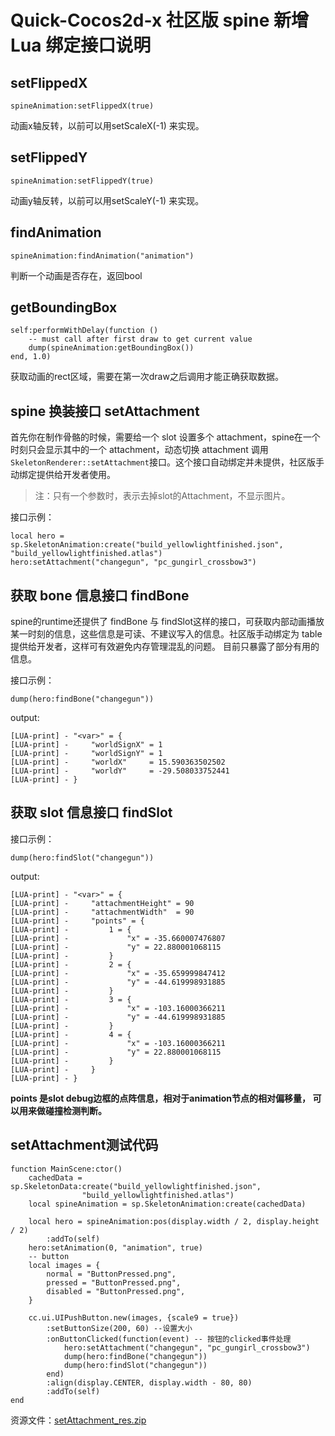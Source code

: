 # Quick-Cocos2d-x 社区版 spine 新增 Lua 绑定接口说明

## setFlippedX

```
spineAnimation:setFlippedX(true)
```

动画x轴反转，以前可以用setScaleX(-1) 来实现。


## setFlippedY

```
spineAnimation:setFlippedY(true)
```

动画y轴反转，以前可以用setScaleY(-1) 来实现。

## findAnimation

```
spineAnimation:findAnimation("animation")
```

判断一个动画是否存在，返回bool

## getBoundingBox

```
self:performWithDelay(function ()
    -- must call after first draw to get current value
    dump(spineAnimation:getBoundingBox())
end, 1.0)
```

获取动画的rect区域，需要在第一次draw之后调用才能正确获取数据。

## spine 换装接口 setAttachment

首先你在制作骨骼的时候，需要给一个 slot 设置多个 attachment，spine在一个时刻只会显示其中的一个 attachment，动态切换 attachment 调用 `SkeletonRenderer::setAttachment`接口。这个接口自动绑定并未提供，社区版手动绑定提供给开发者使用。

> 注：只有一个参数时，表示去掉slot的Attachment，不显示图片。

接口示例：

```
local hero = sp.SkeletonAnimation:create("build_yellowlightfinished.json", "build_yellowlightfinished.atlas")
hero:setAttachment("changegun", "pc_gungirl_crossbow3")
```

## 获取 bone 信息接口 findBone

spine的runtime还提供了 findBone 与 findSlot这样的接口，可获取内部动画播放某一时刻的信息，这些信息是可读、不建议写入的信息。社区版手动绑定为 table 提供给开发者，这样可有效避免内存管理混乱的问题。
目前只暴露了部分有用的信息。

接口示例：

```
dump(hero:findBone("changegun"))
```

output:

```
[LUA-print] - "<var>" = {
[LUA-print] -     "worldSignX" = 1
[LUA-print] -     "worldSignY" = 1
[LUA-print] -     "worldX"     = 15.590363502502
[LUA-print] -     "worldY"     = -29.508033752441
[LUA-print] - }
```

## 获取 slot 信息接口 findSlot

接口示例：

```
dump(hero:findSlot("changegun"))
```

output:

```
[LUA-print] - "<var>" = {
[LUA-print] -     "attachmentHeight" = 90
[LUA-print] -     "attachmentWidth"  = 90
[LUA-print] -     "points" = {
[LUA-print] -         1 = {
[LUA-print] -             "x" = -35.660007476807
[LUA-print] -             "y" = 22.880001068115
[LUA-print] -         }
[LUA-print] -         2 = {
[LUA-print] -             "x" = -35.659999847412
[LUA-print] -             "y" = -44.619998931885
[LUA-print] -         }
[LUA-print] -         3 = {
[LUA-print] -             "x" = -103.16000366211
[LUA-print] -             "y" = -44.619998931885
[LUA-print] -         }
[LUA-print] -         4 = {
[LUA-print] -             "x" = -103.16000366211
[LUA-print] -             "y" = 22.880001068115
[LUA-print] -         }
[LUA-print] -     }
[LUA-print] - }
```

**points 是slot debug边框的点阵信息，相对于animation节点的相对偏移量， 可以用来做碰撞检测判断。**

## setAttachment测试代码

```
function MainScene:ctor()
	cachedData = sp.SkeletonData:create("build_yellowlightfinished.json",
				"build_yellowlightfinished.atlas")
	local spineAnimation = sp.SkeletonAnimation:create(cachedData)

	local hero = spineAnimation:pos(display.width / 2, display.height / 2)
		:addTo(self)
	hero:setAnimation(0, "animation", true)
	-- button
	local images = {
		normal = "ButtonPressed.png",
		pressed = "ButtonPressed.png",
		disabled = "ButtonPressed.png",
	}

	cc.ui.UIPushButton.new(images, {scale9 = true})
        :setButtonSize(200, 60) --设置大小
		:onButtonClicked(function(event) -- 按钮的clicked事件处理
			hero:setAttachment("changegun", "pc_gungirl_crossbow3")
			dump(hero:findBone("changegun"))
			dump(hero:findSlot("changegun"))
        end)
        :align(display.CENTER, display.width - 80, 80)
		:addTo(self)
end
```

资源文件：[setAttachment_res.zip](./setAttachment_res.zip)
